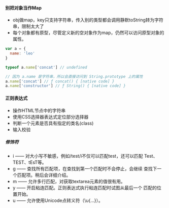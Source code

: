 #### 别把对象当作Map

- obj做map，key只支持字符串，传入别的类型都会调用静默toString转为字符串，限制太大了
- 每个对象都有原型，尽管定义新的空对象作为map，仍然可以访问原型对象的属性。

```JavaScript
var a = {
  name: 'leo'
}

typeof a.name['concat'] // undefined

// 因为 a.name 是字符串，所以会直接访问到 String.prototype 上的属性
a.name['concat'] // ƒ concat() { [native code] }
a.name['constructor'] // ƒ String() { [native code] }
```

#### 正则表达式

- 操作HTML节点中的字符串
- 使用CSS选择器表达式定位部分选择器
- 判断一个元素是否具有指定的类名(class)
- 输入校验

##### 修饰符

- i —— 对大小写不敏感，例如/test/i不仅可以匹配test，还可以匹配
Test、TEST、tEsT等。
- g —— 查找所有匹配项，在查找到第一个匹配时不会停止，会继续
查找下一个匹配项。稍后会详细介绍。
- m —— 允许多行匹配，对获取textarea元素的值很有用。
- y —— 开启粘连匹配。正则表达式执行粘连匹配时试图从最后一个
匹配的位置开始。
- u —— 允许使用Unicode点转义符（\u{…}）。
